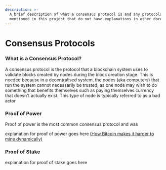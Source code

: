 ```yaml
---
description: >-
  A brief description of what a consensus protocol is and any protocols I
  mentioned in this project that do not have explanations in other documents.
---
```


# Consensus Protocols

### What is a Consensus Protocol?

A consensus protocol is the protocol that a blockchain system uses to validate blocks created by nodes during the block creation stage. This is needed because in a decentralised system, the nodes (aka computers) that run the system cannot necessarily be trusted, as one node may wish to do something that benefits themselves such as paying themselves currency that doesn't actually exist. This type of node is typically referred to as a bad actor

### Proof of Power

Proof of power is the most common consensus protocol and was&#x20;

explanation for proof of power goes here [(How Bitcoin makes it harder to mine dynamically)](how-bitcoin-makes-mining-harder..md)

### Proof of Stake

explanation for proof of stake goes here
